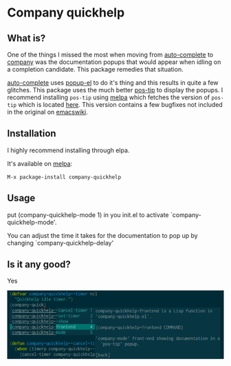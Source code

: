 # Company quickhelp

## What is?
One of the things I missed the most when moving from
[auto-complete](https://github.com/auto-complete/auto-complete) to
[company](https://github.com/company-mode) was the documentation
popups that would appear when idling on a completion candidate.  This
package remedies that situation.

[auto-complete](https://github.com/auto-complete/auto-complete) uses
[popup-el](https://github.com/auto-complete/popup-el) to do it's thing
and this results in quite a few glitches.  This package uses the much
better [pos-tip](http://www.emacswiki.org/emacs/PosTip) to display the
popups.  I recommend installing `pos-tip` using [melpa](www.melpa.org)
which fetches the version of `pos-tip` which is located
[here](https://github.com/pitkali/pos-tip/blob/master/pos-tip.el).
This version contains a few bugfixes not included in the original on
[emacswiki](http://www.emacswiki.org).


## Installation


I highly recommend installing through elpa.

It's available on [melpa](http://melpa.org/):

    M-x package-install company-quickhelp

## Usage
 put (company-quickhelp-mode 1) in you init.el to activate
 `company-quickhelp-mode'.

You can adjust the time it takes for the documentation to pop up by
changing `company-quickhelp-delay'


## Is it any good?

Yes

![company-quickhelp](company-quickhelp.png)
